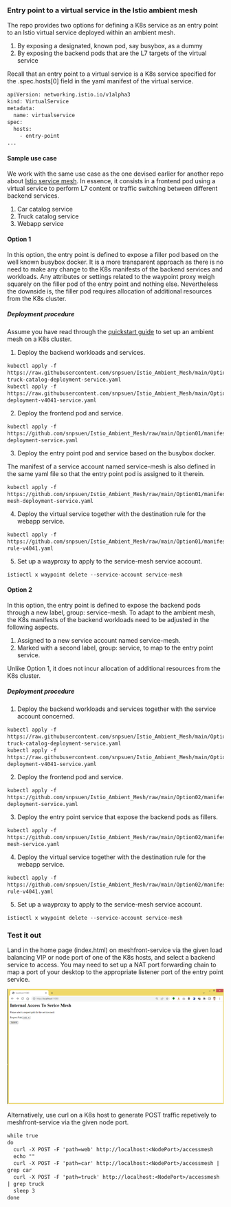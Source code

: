 ### Entry point to a virtual service in the Istio ambient mesh

The repo provides two options for defining a K8s service as an entry point to an Istio virtual service deployed within an ambient mesh. 
1. By exposing a designated, known pod, say busybox, as a dummy
2. By exposing the backend pods that are the L7 targets of the virtual service

Recall that an entry point to a virtual service is a K8s service specified for the .spec.hosts[0] field in the yaml manifest of the virtual service.
```
apiVersion: networking.istio.io/v1alpha3
kind: VirtualService
metadata:
  name: virtualservice
spec:
  hosts:
    - entry-point
...
```

#### Sample use case

We work with the same use case as the one devised earlier for another repo about [Istio service mesh](https://github.com/snpsuen/Intra-K8s_Access_Istio_Service_Mesh). In essence, it consists in a frontend pod using a virtual service to perform L7 content or traffic switching between different backend services. 
1. Car catalog service
2. Truck catalog service
3. Webapp service
    
#### Option 1

In this option, the entry point is defined to expose a filler pod based on the well known busybox docker. It is a more transparent approach as there is no need to make any change to the K8s manifests of the backend services and workloads. Any attributes or settings related to the waypoint proxy weigh squarely on the filler pod of the entry point and nothing else. Nevertheless the downside is, the filler pod requires allocation of additional resources from the K8s cluster.

##### Deployment procedure

Assume you have read through the [quickstart guide](https://istio.io/latest/docs/ops/ambient/getting-started/) to set up an ambient mesh on a K8s cluster.

1.  Deploy the backend workloads and services.
```
kubectl apply -f https://raw.githubusercontent.com/snpsuen/Istio_Ambient_Mesh/main/Option01/manifests/car-truck-catalog-deployment-service.yaml
kubectl apply -f https://raw.githubusercontent.com/snpsuen/Istio_Ambient_Mesh/main/Option01/manifests/webapp-deployment-v4041-service.yaml
```
2.  Deploy the frontend pod and service.
```
kubectl apply -f https://github.com/snpsuen/Istio_Ambient_Mesh/raw/main/Option01/manifests/meshfront-deployment-service.yaml
```
3.  Deploy the entry point pod and service based on the busybox docker.

The manifest of a service account named service-mesh is also defined in the same yaml file so that the entry point pod is assigned to it therein.
```
kubectl apply -f https://github.com/snpsuen/Istio_Ambient_Mesh/raw/main/Option01/manifests/service-mesh-deployment-service.yaml
```
4.  Deploy the virtual service together with the destination rule for the webapp service.
```
kubectl apply -f https://github.com/snpsuen/Istio_Ambient_Mesh/raw/main/Option01/manifests/destination-rule-v4041.yaml
```
5.  Set up a wayproxy to apply to the service-mesh service account.
```
istioctl x waypoint delete --service-account service-mesh
```
#### Option 2 

In this option, the entry point is defined to expose the backend pods through a new label, group: service-mesh. To adapt to the ambient mesh, the K8s manifests of the backend workloads need to be adjusted in the following aspects.
1. Assigned to a new service account named service-mesh.
2. Marked with a second label, group: service, to map to the entry point service.

Unlike Option 1, it does not incur allocation of additional resources from the K8s cluster.

##### Deployment procedure

1.  Deploy the backend workloads and services together with the service account concerned.
```
kubectl apply -f https://raw.githubusercontent.com/snpsuen/Istio_Ambient_Mesh/main/Option02/manifests/car-truck-catalog-deployment-service.yaml
kubectl apply -f https://raw.githubusercontent.com/snpsuen/Istio_Ambient_Mesh/main/Option02/manifests/webapp-deployment-v4041-service.yaml
```
2.  Deploy the frontend pod and service.
```
kubectl apply -f https://github.com/snpsuen/Istio_Ambient_Mesh/raw/main/Option02/manifests/meshfront-deployment-service.yaml
```
3.  Deploy the entry point service that expose the backend pods as fillers.
```
kubectl apply -f https://github.com/snpsuen/Istio_Ambient_Mesh/raw/main/Option02/manifests/service-mesh-service.yaml
```
4.  Deploy the virtual service together with the destination rule for the webapp service.
```
kubectl apply -f https://github.com/snpsuen/Istio_Ambient_Mesh/raw/main/Option02/manifests/destination-rule-v4041.yaml
```
5.  Set up a wayproxy to apply to the service-mesh service account.
```
istioctl x waypoint delete --service-account service-mesh
```

### Test it out

Land in the home page (index.html) on meshfront-service via the given load balancing VIP or node port of one of the K8s hosts, and select a backend service to access. You may need to set up a NAT port forwarding chain to map a port of your desktop to the appropriate listener port of the entry point service.

![Meshfront landing page](Internal_access_ambient_mesh_20240219_screen01.PNG)

Alternatively, use curl on a K8s host to generate POST traffic repetively to meshfront-service via the given node port.
~~~
while true
do
  curl -X POST -F 'path=web' http://localhost:<NodePort>/accessmesh
  echo ""
  curl -X POST -F 'path=car' http://localhost:<NodePort>/accessmesh | grep car
  curl -X POST -F 'path=truck' http://localhost:<NodePort>/accessmesh | grep truck
  sleep 3
done
~~~









